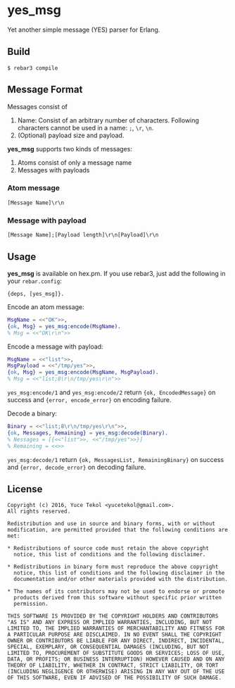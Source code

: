# yes_msg

Yet another simple message (YES) parser for Erlang.

## Build

    $ rebar3 compile

## Message Format

Messages consist of

1. Name: Consist of an arbitrary number of characters.
Following characters cannot be used in a name: `;`, `\r`, `\n`.
2. (Optional) payload size and payload.

**yes_msg** supports two kinds of messages:

1. Atoms consist of only a message name
2. Messages with payloads

### Atom message

`[Message Name]\r\n`

### Message with payload

`[Message Name];[Payload length]\r\n[Payload]\r\n`

## Usage

**yes_msg** is available on hex.pm. If you use rebar3, just add the
following in your `rebar.config`:

    {deps, [yes_msg]}.

Encode an atom message:

```erlang
MsgName = <<"OK">>,
{ok, Msg} = yes_msg:encode(MsgName).
% Msg = <<"OK\r\n">>
```

Encode a message with payload:

```erlang
MsgName = <<"list">>,
MsgPayload = <<"/tmp/yes">>,
{ok, Msg} = yes_msg:encode(MsgName, MsgPayload).
% Msg = <<"list;8\r\n/tmp/yes\r\n">>
```

`yes_msg:encode/1` and `yes_msg:encode/2` return `{ok, EncodedMessage}` on
success and `{error, encode_error}` on encoding failure.

Decode a binary:

```erlang
Binary = <<"list;8\r\n/tmp/yes\r\n">>,
{ok, Messages, Remaining} = yes_msg:decode(Binary).
% Nessages = [{<<"list">>, <<"/tmp/yes">>}]
% Remaining = <<>>
```

`yes_msg:decode/1` return `{ok, MessagesList, RemainingBinary}` on success
and `{error, decode_error}` on decoding failure.

## License

```
Copyright (c) 2016, Yuce Tekol <yucetekol@gmail.com>.
All rights reserved.

Redistribution and use in source and binary forms, with or without
modification, are permitted provided that the following conditions are
met:

* Redistributions of source code must retain the above copyright
  notice, this list of conditions and the following disclaimer.

* Redistributions in binary form must reproduce the above copyright
  notice, this list of conditions and the following disclaimer in the
  documentation and/or other materials provided with the distribution.

* The names of its contributors may not be used to endorse or promote
  products derived from this software without specific prior written
  permission.

THIS SOFTWARE IS PROVIDED BY THE COPYRIGHT HOLDERS AND CONTRIBUTORS
"AS IS" AND ANY EXPRESS OR IMPLIED WARRANTIES, INCLUDING, BUT NOT
LIMITED TO, THE IMPLIED WARRANTIES OF MERCHANTABILITY AND FITNESS FOR
A PARTICULAR PURPOSE ARE DISCLAIMED. IN NO EVENT SHALL THE COPYRIGHT
OWNER OR CONTRIBUTORS BE LIABLE FOR ANY DIRECT, INDIRECT, INCIDENTAL,
SPECIAL, EXEMPLARY, OR CONSEQUENTIAL DAMAGES (INCLUDING, BUT NOT
LIMITED TO, PROCUREMENT OF SUBSTITUTE GOODS OR SERVICES; LOSS OF USE,
DATA, OR PROFITS; OR BUSINESS INTERRUPTION) HOWEVER CAUSED AND ON ANY
THEORY OF LIABILITY, WHETHER IN CONTRACT, STRICT LIABILITY, OR TORT
(INCLUDING NEGLIGENCE OR OTHERWISE) ARISING IN ANY WAY OUT OF THE USE
OF THIS SOFTWARE, EVEN IF ADVISED OF THE POSSIBILITY OF SUCH DAMAGE.
```